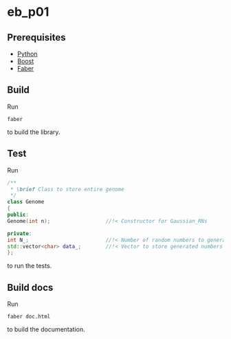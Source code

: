 # eb_p01

## Prerequisites

* [Python](http://www.python.org)
* [Boost](http://www.boost.org)
* [Faber](https://stefanseefeld.github.io/faber)

## Build

Run

```
faber
```
to build the library.

## Test

Run

```c++
/**
 * \brief Class to store entire genome
 */
class Genome
{
public:
Genome(int n); 			        //!< Constructor for Gaussian_RNs

private:
int N_; 						//!< Number of random numbers to generate
std::vector<char> data_; 		//!< Vector to store generated numbers
};
```
to run the tests.

## Build docs

Run

```
faber doc.html
```
to build the documentation.
